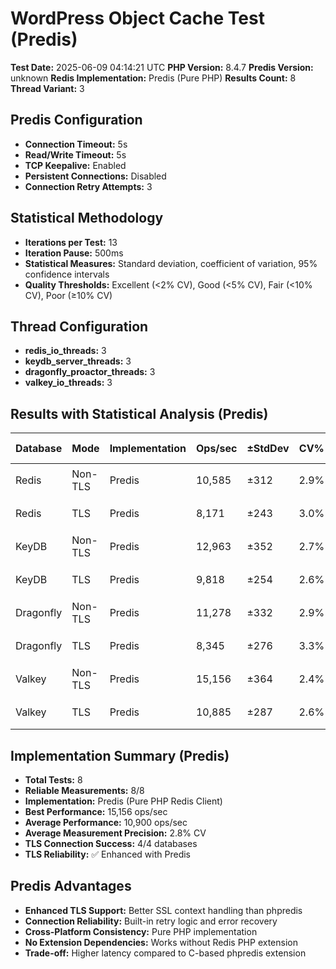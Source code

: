 # WordPress Object Cache Test (Predis)

**Test Date:** 2025-06-09 04:14:21 UTC
**PHP Version:** 8.4.7
**Predis Version:** unknown
**Redis Implementation:** Predis (Pure PHP)
**Results Count:** 8
**Thread Variant:** 3

## Predis Configuration

- **Connection Timeout:** 5s
- **Read/Write Timeout:** 5s
- **TCP Keepalive:** Enabled
- **Persistent Connections:** Disabled
- **Connection Retry Attempts:** 3

## Statistical Methodology

- **Iterations per Test:** 13
- **Iteration Pause:** 500ms
- **Statistical Measures:** Standard deviation, coefficient of variation, 95% confidence intervals
- **Quality Thresholds:** Excellent (<2% CV), Good (<5% CV), Fair (<10% CV), Poor (≥10% CV)

## Thread Configuration

- **redis_io_threads:** 3
- **keydb_server_threads:** 3
- **dragonfly_proactor_threads:** 3
- **valkey_io_threads:** 3

## Results with Statistical Analysis (Predis)

| Database | Mode | Implementation | Ops/sec | ±StdDev | CV% | Quality | Latency(ms) | ±StdDev | P95 Lat | P99 Lat | 95% CI | Iterations |
| --- | --- | --- | --- | --- | --- | --- | --- | --- | --- | --- | --- | --- | 
| Redis | Non-TLS | Predis | 10,585 | ±312 | 2.9% | 🟡 good | 0.094 | ±0.003 | 0.136 | 0.162 | 10,412-10,758 | 13 |
| Redis | TLS | Predis | 8,171 | ±243 | 3.0% | 🟡 good | 0.122 | ±0.004 | 0.172 | 0.209 | 8,036-8,306 | 13 |
| KeyDB | Non-TLS | Predis | 12,963 | ±352 | 2.7% | 🟡 good | 0.077 | ±0.002 | 0.120 | 0.140 | 12,767-13,158 | 13 |
| KeyDB | TLS | Predis | 9,818 | ±254 | 2.6% | 🟡 good | 0.101 | ±0.003 | 0.149 | 0.178 | 9,677-9,958 | 13 |
| Dragonfly | Non-TLS | Predis | 11,278 | ±332 | 2.9% | 🟡 good | 0.088 | ±0.003 | 0.137 | 0.165 | 11,094-11,462 | 13 |
| Dragonfly | TLS | Predis | 8,345 | ±276 | 3.3% | 🟡 good | 0.119 | ±0.004 | 0.173 | 0.211 | 8,191-8,498 | 13 |
| Valkey | Non-TLS | Predis | 15,156 | ±364 | 2.4% | 🟡 good | 0.066 | ±0.002 | 0.106 | 0.123 | 14,954-15,358 | 13 |
| Valkey | TLS | Predis | 10,885 | ±287 | 2.6% | 🟡 good | 0.091 | ±0.003 | 0.140 | 0.166 | 10,726-11,044 | 13 |

## Implementation Summary (Predis)

- **Total Tests:** 8
- **Reliable Measurements:** 8/8
- **Implementation:** Predis (Pure PHP Redis Client)
- **Best Performance:** 15,156 ops/sec
- **Average Performance:** 10,900 ops/sec
- **Average Measurement Precision:** 2.8% CV
- **TLS Connection Success:** 4/4 databases
- **TLS Reliability:** ✅ Enhanced with Predis

## Predis Advantages

- **Enhanced TLS Support:** Better SSL context handling than phpredis
- **Connection Reliability:** Built-in retry logic and error recovery
- **Cross-Platform Consistency:** Pure PHP implementation
- **No Extension Dependencies:** Works without Redis PHP extension
- **Trade-off:** Higher latency compared to C-based phpredis extension
